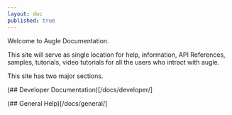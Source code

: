 ```yaml
---
layout: doc
published: true
---
```

Welcome to Augle Documentation. 

This site will serve as single location for help, information, API References, samples, tutorials, video tutorials for all the users who intract with augle.

This site has two major sections.

(## Developer Documentation)[/docs/developer/]

(## General Help)[/docs/general/]


